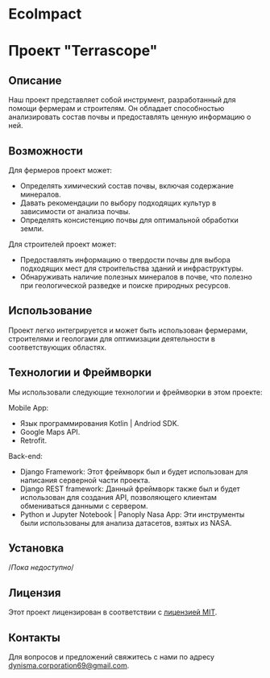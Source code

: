 # EcoImpact
# Проект "Terrascope"

## Описание
Наш проект представляет собой инструмент, разработанный для помощи фермерам и строителям. Он обладает способностью анализировать состав почвы и предоставлять ценную информацию о ней.

## Возможности
Для фермеров проект может:
- Определять химический состав почвы, включая содержание минералов.
- Давать рекомендации по выбору подходящих культур в зависимости от анализа почвы.
- Определять консистенцию почвы для оптимальной обработки земли.

Для строителей проект может:
- Предоставлять информацию о твердости почвы для выбора подходящих мест для строительства зданий и инфраструктуры.
- Обнаруживать наличие полезных минералов в почве, что полезно при геологической разведке и поиске природных ресурсов.

## Использование
Проект легко интегрируется и может быть использован фермерами, строителями и геологами для оптимизации деятельности в соответствующих областях.

## Технологии и Фреймворки
Мы использовали следующие технологии и фреймворки в этом проекте:

Mobile App:
- Язык программирования Kotlin | Andriod SDK.
- Google Maps API.
- Retrofit.

Back-end:
- Django Framework: Этот фреймворк был и будет использован для написания серверной части проекта.
- Django REST framework: Данный фреймворк также был и будет использован для создания API, позволяющего клиентам обмениваться данными с сервером.
- Python и Jupyter Notebook | Panoply Nasa App: Эти инструменты были использованы для анализа датасетов, взятых из NASA.

## Установка
/*Пока недоступно*/

## Лицензия
Этот проект лицензирован в соответствии с [лицензией MIT](LICENSE).

## Контакты
Для вопросов и предложений свяжитесь с нами по адресу dynisma.corporation69@gmail.com.
